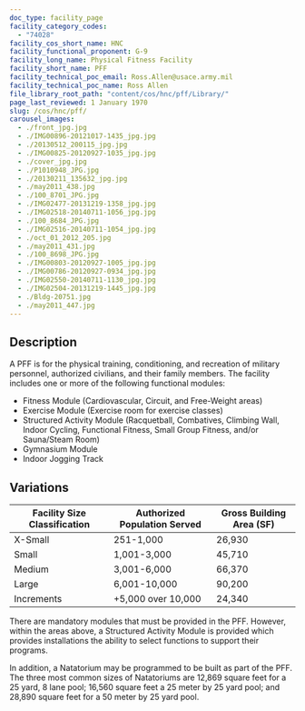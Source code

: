 ```yaml
---
doc_type: facility_page
facility_category_codes:
  - "74028"
facility_cos_short_name: HNC
facility_functional_proponent: G-9
facility_long_name: Physical Fitness Facility
facility_short_name: PFF
facility_technical_poc_email: Ross.Allen@usace.army.mil
facility_technical_poc_name: Ross Allen
file_library_root_path: "content/cos/hnc/pff/Library/"
page_last_reviewed: 1 January 1970
slug: /cos/hnc/pff/
carousel_images:
  - ./front_jpg.jpg
  - ./IMG00896-20121017-1435_jpg.jpg
  - ./20130512_200115_jpg.jpg
  - ./IMG00825-20120927-1035_jpg.jpg
  - ./cover_jpg.jpg
  - ./P1010948_JPG.jpg
  - ./20130211_135632_jpg.jpg
  - ./may2011_438.jpg
  - ./100_8701_JPG.jpg
  - ./IMG02477-20131219-1358_jpg.jpg
  - ./IMG02518-20140711-1056_jpg.jpg
  - ./100_8684_JPG.jpg
  - ./IMG02516-20140711-1054_jpg.jpg
  - ./oct_01_2012_205.jpg
  - ./may2011_431.jpg
  - ./100_8698_JPG.jpg
  - ./IMG00803-20120927-1005_jpg.jpg
  - ./IMG00786-20120927-0934_jpg.jpg
  - ./IMG02550-20140711-1130_jpg.jpg
  - ./IMG02504-20131219-1445_jpg.jpg
  - ./Bldg-20751.jpg
  - ./may2011_447.jpg
---
```


## Description

A PFF is for the physical training, conditioning, and recreation of military personnel, authorized civilians, and their family members. The facility includes one or more of the following functional modules:

- Fitness Module (Cardiovascular, Circuit, and Free-Weight areas)
- Exercise Module (Exercise room for exercise classes)
- Structured Activity Module (Racquetball, Combatives, Climbing Wall, Indoor Cycling, Functional Fitness, Small Group Fitness, and/or Sauna/Steam Room)
- Gymnasium Module
- Indoor Jogging Track

## Variations

| Facility Size Classification | Authorized Population Served | ​Gross Building Area (SF) |
| ---------------------------- | ---------------------------- | ------------------------- |
| X-Small​                     | ​251-1,000                   | ​26,930                   |
| Small​                       | ​1,001-3,000                 | ​45,710                   |
| Medium​                      | 3,001-6,000                  | ​66,370                   |
| Large​                       | ​6,001-10,000                | ​90,200                   |
| Increments                   | ​+5,000 over 10,000          | ​24,340                   |

There are mandatory modules that must be provided in the PFF. However, within the areas above, a Structured Activity Module is provided which provides installations the ability to select functions to support their programs.

In addition, a Natatorium may be programmed to be built as part of the PFF. The three most common sizes of Natatoriums are 12,869 square feet for a 25 yard, 8 lane pool; 16,560 square feet a 25 meter by 25 yard pool; and 28,890 square feet for a 50 meter by 25 yard pool.
